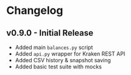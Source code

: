 # Changelog

## v0.9.0 - Initial Release
- Added main `balances.py` script
- Added `api.py` wrapper for Kraken REST API
- Added CSV history & snapshot saving
- Added basic test suite with mocks
